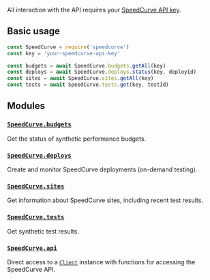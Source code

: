 All interaction with the API requires your [SpeedCurve API key](https://support.speedcurve.com/apis/synthetic-api).

## Basic usage

```js
const SpeedCurve = require('speedcurve')
const key = 'your-speedcurve-api-key'

const budgets = await SpeedCurve.budgets.getAll(key)
const deploys = await SpeedCurve.deploys.status(key, deployId)
const sites = await SpeedCurve.sites.getAll(key)
const tests = await SpeedCurve.tests.get(key, testId)
```

## Modules

### [`SpeedCurve.budgets`](modules/budgets.html)

Get the status of synthetic performance budgets.

### [`SpeedCurve.deploys`](modules/deploys.html)

Create and monitor SpeedCurve deployments (on-demand testing).

### [`SpeedCurve.sites`](modules/sites.html)

Get information about SpeedCurve sites, including recent test results.

### [`SpeedCurve.tests`](modules/tests.html)

Get synthetic test results.

### [`SpeedCurve.api`](classes/_api_.client.html)

Direct access to a [`Client`](classes/_api_.client.html) instance with functions for accessing the SpeedCurve API.

